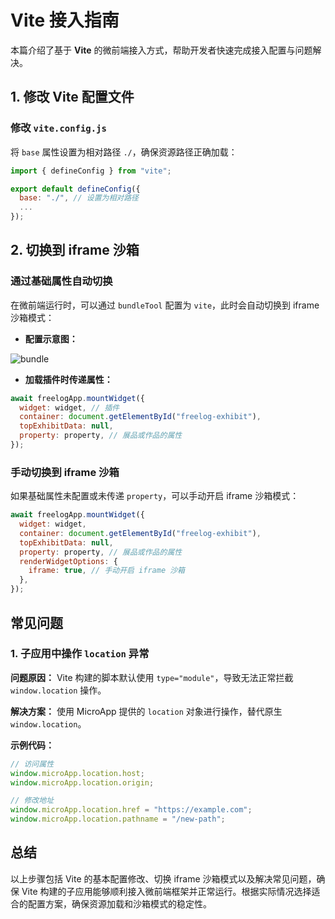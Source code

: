 # Vite 接入指南

本篇介绍了基于 **Vite** 的微前端接入方式，帮助开发者快速完成接入配置与问题解决。


## 1. 修改 Vite 配置文件

### 修改 `vite.config.js`
将 `base` 属性设置为相对路径 `./`，确保资源路径正确加载：

```js
import { defineConfig } from "vite";

export default defineConfig({
  base: "./", // 设置为相对路径
  ...
});
```


## 2. 切换到 iframe 沙箱

### 通过基础属性自动切换

在微前端运行时，可以通过 `bundleTool` 配置为 `vite`，此时会自动切换到 iframe 沙箱模式：

- **配置示意图：**

![bundle](/bundle.png)

- **加载插件时传递属性：**
   
```js
await freelogApp.mountWidget({
  widget: widget, // 插件
  container: document.getElementById("freelog-exhibit"),
  topExhibitData: null,
  property: property, // 展品或作品的属性
});
```

### 手动切换到 iframe 沙箱

如果基础属性未配置或未传递 `property`，可以手动开启 iframe 沙箱模式：

```js
await freelogApp.mountWidget({
  widget: widget,
  container: document.getElementById("freelog-exhibit"),
  topExhibitData: null,
  property: property, // 展品或作品的属性
  renderWidgetOptions: {
    iframe: true, // 手动开启 iframe 沙箱
  },
});
```


## 常见问题

### 1. 子应用中操作 `location` 异常

**问题原因：**
Vite 构建的脚本默认使用 `type="module"`，导致无法正常拦截 `window.location` 操作。

**解决方案：**
使用 MicroApp 提供的 `location` 对象进行操作，替代原生 `window.location`。

**示例代码：**

```js
// 访问属性
window.microApp.location.host;
window.microApp.location.origin;

// 修改地址
window.microApp.location.href = "https://example.com";
window.microApp.location.pathname = "/new-path";
```


## 总结

以上步骤包括 Vite 的基本配置修改、切换 iframe 沙箱模式以及解决常见问题，确保 Vite 构建的子应用能够顺利接入微前端框架并正常运行。根据实际情况选择适合的配置方案，确保资源加载和沙箱模式的稳定性。
